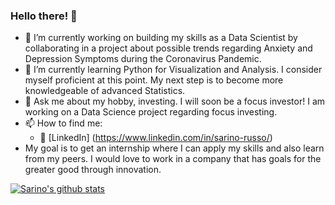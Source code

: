 ### Hello there! 👋


- 🔭 I’m currently working on building my skills as a Data Scientist by collaborating in a project about possible trends regarding Anxiety and Depression Symptoms during the Coronavirus Pandemic. 
- 🌱 I’m currently learning Python for Visualization and Analysis. I consider myself proficient at this point. My next step is to become more knowledgeable of advanced Statistics.
- 💬 Ask me about my hobby, investing. I will soon be a focus investor! I am working on a Data Science project regarding focus investing.
- 📫 How to find me: 
   - :office: [LinkedIn]
   (https://www.linkedin.com/in/sarino-russo/)
- My goal is to get an internship where I can apply my skills and also learn from my peers. I would love to work in a company that has goals for the greater good through innovation.

[![Sarino's github stats](https://github-readme-stats.vercel.app/api?username=sarino5&count_private=true&show_icons=true&theme=radical&hide_rank=false)](https://github.com/sarino5/github-readme-stats)
